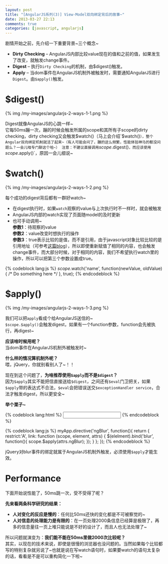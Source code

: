 ```yaml
---
layout: post
title: "[AngularJS系列(3)] View-Model双向绑定背后的故事~"
date: 2013-03-27 22:13
comments: true
categories: [javascript, angularjs]
---
```


剧情开始之前，先介绍一下重要背景~三个概念~

- **Dirty Checking** – AngularJS内部比较value现在的值和之前的值，如果发生了改变，就触发change事件。
- **Digest** – 执行`Dirty Checking`的机制，由$digest()触发。
- **Apply** – 当dom事件在AngularJS机制外被触发时，需要通知AngularJS进行`Digest`。由`$apply()`触发。

<!-- more -->

# $digest()

{% img /my-images/angularjs-2-ways-1-1.png %}

Digest就像AngularJS的心跳一样~   
它每50ms蹦一次，蹦的时候会触发所属的scope和其所有子scope的dirty checking，dirty checking又会触发$watch()（马上会介绍`$watch()`），整个Angular双向绑定机制就活了起来~（有人可能会问了，蹦的这么频繁，性能体验神马的都没问题么？一会儿咱专门聊这个哈~）
注意：不建议直接调用`$scope.$digest()`，而应该使用`$scope.$apply()`，原因一会儿细说~

# $watch()

{% img /my-images/angularjs-2-ways-1-2.png %}

每个成功的digest背后都有一群好watch~

- 在digest执行时，如果`watch`观察的value与上次执行时不一样时，就会被触发
- AngularJS内部的watch实现了页面随model的及时更新
- 也可手动调用~   
	**参数1**：待观察的value   
	**参数2**：value改变时想执行的操作   
	**参数3**：true表示比较的是值，而不是引用，由于javascript对象比较比较的是引用地址（可参考[这篇blog](/blog/javascript-variable-assignment/ "[JS] 让人犯晕的Javascript变量赋值")），所以即使重新赋值了相同的内容，也会触发change事件，而大部分时候，对于相同的内容，我们不希望执行watch里的操作，所以可以把第三个参数设置成true。

{% codeblock lang:js %}
$scope.$watch('name', function(newValue, oldValue) { 
    /* Do something here */ 
}, true);
{% endcodeblock %}

# $apply()

{% img /my-images/angularjs-2-ways-1-3.png %}

我们可以把`apply`看成个给AngularJS送信的~   
`$scope.$apply()`会触发digest，如果有一个function参数，function会先被执行，再digest~

**应该啥时候用呢？**   
当dom事件在AngularJS机制外被触发时~

**什么样的情况算机制外呢？**  
喂，jQuery，你就别看别人了~！！

现在到这个问题了，**为啥推荐使用`$apply`而不是`$digest`？**    
因为`$apply`其实不能把信直接送给`$digest`，之间还有`$eval`门卫把关，如果`$apply`带的表达式不合法，`$eval`会把错误送交`$exceptionHandler service`，合法才触发digest，所以更安全~

**举个栗子~**

{% codeblock lang:html %}
<input type="text" ng-blur="closeDialog()" />
{% endcodeblock %}

{% codeblock lang:js %}
myApp.directive('ngBlur', function(){
     return {
          restrict:'A',
          link: function (scope, element, attrs) {
               $(elelment).bind('blur', function(){
                    scope.$apply(attrs.ngBlur);
               });
          }
     };
});
{% endcodeblock %}

jQuery对blur事件的绑定就属于AngularJS机制外触发，必须使用`$apply`才能生效。

# Performance
下面开始说性能了，50ms跳一次，受不受得了呢？

**先来看两条科学研究的结果：**

- **人对变化的反应是慢的**：任何比50ms还快的变化都是不可被察觉的~
- **人对信息的处理能力是有限的**：在一页处理2000条信息已经算是极限了，再多的信息量往一页上堆只能说是不好的设计了，而且人也无法处理了~

所以问题就演变为：**我们能不能在50ms里做2000次比较呢？**   
其实，以现在的技术来说，即使是很慢的浏览器也没问题的。当然如果每个比较都写的特别复杂就另说了~也就是说在写watch语句时，如果要watch的语句太复杂的话，看看是不是可以重构简化一下啦~
